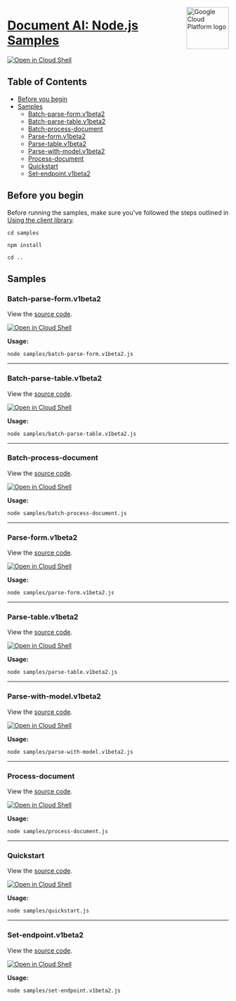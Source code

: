 [//]: # "This README.md file is auto-generated, all changes to this file will be lost."
[//]: # "To regenerate it, use `python -m synthtool`."
<img src="https://avatars2.githubusercontent.com/u/2810941?v=3&s=96" alt="Google Cloud Platform logo" title="Google Cloud Platform" align="right" height="96" width="96"/>

# [Document AI: Node.js Samples](https://github.com/googleapis/nodejs-document-ai)

[![Open in Cloud Shell][shell_img]][shell_link]



## Table of Contents

* [Before you begin](#before-you-begin)
* [Samples](#samples)
  * [Batch-parse-form.v1beta2](#batch-parse-form.v1beta2)
  * [Batch-parse-table.v1beta2](#batch-parse-table.v1beta2)
  * [Batch-process-document](#batch-process-document)
  * [Parse-form.v1beta2](#parse-form.v1beta2)
  * [Parse-table.v1beta2](#parse-table.v1beta2)
  * [Parse-with-model.v1beta2](#parse-with-model.v1beta2)
  * [Process-document](#process-document)
  * [Quickstart](#quickstart)
  * [Set-endpoint.v1beta2](#set-endpoint.v1beta2)

## Before you begin

Before running the samples, make sure you've followed the steps outlined in
[Using the client library](https://github.com/googleapis/nodejs-document-ai#using-the-client-library).

`cd samples`

`npm install`

`cd ..`

## Samples



### Batch-parse-form.v1beta2

View the [source code](https://github.com/googleapis/nodejs-document-ai/blob/master/samples/batch-parse-form.v1beta2.js).

[![Open in Cloud Shell][shell_img]](https://console.cloud.google.com/cloudshell/open?git_repo=https://github.com/googleapis/nodejs-document-ai&page=editor&open_in_editor=samples/batch-parse-form.v1beta2.js,samples/README.md)

__Usage:__


`node samples/batch-parse-form.v1beta2.js`


-----




### Batch-parse-table.v1beta2

View the [source code](https://github.com/googleapis/nodejs-document-ai/blob/master/samples/batch-parse-table.v1beta2.js).

[![Open in Cloud Shell][shell_img]](https://console.cloud.google.com/cloudshell/open?git_repo=https://github.com/googleapis/nodejs-document-ai&page=editor&open_in_editor=samples/batch-parse-table.v1beta2.js,samples/README.md)

__Usage:__


`node samples/batch-parse-table.v1beta2.js`


-----




### Batch-process-document

View the [source code](https://github.com/googleapis/nodejs-document-ai/blob/master/samples/batch-process-document.js).

[![Open in Cloud Shell][shell_img]](https://console.cloud.google.com/cloudshell/open?git_repo=https://github.com/googleapis/nodejs-document-ai&page=editor&open_in_editor=samples/batch-process-document.js,samples/README.md)

__Usage:__


`node samples/batch-process-document.js`


-----




### Parse-form.v1beta2

View the [source code](https://github.com/googleapis/nodejs-document-ai/blob/master/samples/parse-form.v1beta2.js).

[![Open in Cloud Shell][shell_img]](https://console.cloud.google.com/cloudshell/open?git_repo=https://github.com/googleapis/nodejs-document-ai&page=editor&open_in_editor=samples/parse-form.v1beta2.js,samples/README.md)

__Usage:__


`node samples/parse-form.v1beta2.js`


-----




### Parse-table.v1beta2

View the [source code](https://github.com/googleapis/nodejs-document-ai/blob/master/samples/parse-table.v1beta2.js).

[![Open in Cloud Shell][shell_img]](https://console.cloud.google.com/cloudshell/open?git_repo=https://github.com/googleapis/nodejs-document-ai&page=editor&open_in_editor=samples/parse-table.v1beta2.js,samples/README.md)

__Usage:__


`node samples/parse-table.v1beta2.js`


-----




### Parse-with-model.v1beta2

View the [source code](https://github.com/googleapis/nodejs-document-ai/blob/master/samples/parse-with-model.v1beta2.js).

[![Open in Cloud Shell][shell_img]](https://console.cloud.google.com/cloudshell/open?git_repo=https://github.com/googleapis/nodejs-document-ai&page=editor&open_in_editor=samples/parse-with-model.v1beta2.js,samples/README.md)

__Usage:__


`node samples/parse-with-model.v1beta2.js`


-----




### Process-document

View the [source code](https://github.com/googleapis/nodejs-document-ai/blob/master/samples/process-document.js).

[![Open in Cloud Shell][shell_img]](https://console.cloud.google.com/cloudshell/open?git_repo=https://github.com/googleapis/nodejs-document-ai&page=editor&open_in_editor=samples/process-document.js,samples/README.md)

__Usage:__


`node samples/process-document.js`


-----




### Quickstart

View the [source code](https://github.com/googleapis/nodejs-document-ai/blob/master/samples/quickstart.js).

[![Open in Cloud Shell][shell_img]](https://console.cloud.google.com/cloudshell/open?git_repo=https://github.com/googleapis/nodejs-document-ai&page=editor&open_in_editor=samples/quickstart.js,samples/README.md)

__Usage:__


`node samples/quickstart.js`


-----




### Set-endpoint.v1beta2

View the [source code](https://github.com/googleapis/nodejs-document-ai/blob/master/samples/set-endpoint.v1beta2.js).

[![Open in Cloud Shell][shell_img]](https://console.cloud.google.com/cloudshell/open?git_repo=https://github.com/googleapis/nodejs-document-ai&page=editor&open_in_editor=samples/set-endpoint.v1beta2.js,samples/README.md)

__Usage:__


`node samples/set-endpoint.v1beta2.js`






[shell_img]: https://gstatic.com/cloudssh/images/open-btn.png
[shell_link]: https://console.cloud.google.com/cloudshell/open?git_repo=https://github.com/googleapis/nodejs-document-ai&page=editor&open_in_editor=samples/README.md
[product-docs]: https://cloud.google.com/document-understanding/docs/
